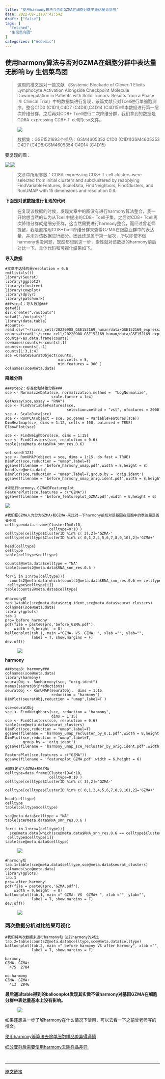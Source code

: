 ```yaml
---
title: "使用harmony算法与否对GZMA在细胞分群中表达量无影响"
date: 2022-09-11T07:42:54Z
draft: ["false"]
tags: [
  "fetched",
  "生信菜鸟团"
]
categories: ["Acdemic"]
---
```

使用harmony算法与否对GZMA在细胞分群中表达量无影响 by 生信菜鸟团
------
<div><section data-tool="mdnice编辑器" data-website="https://www.mdnice.com"><blockquote data-tool="mdnice编辑器"><p>这周的推文是对一篇文献 《Systemic Blockade of Clever-1 Elicits Lymphocyte Activation Alongside Checkpoint Molecule Downregulation in Patients with Solid Tumors: Results from a Phase I/II Clinical Trial》中的数据集进行复现，该篇文献只对Tcell进行单细胞测序。整合C1D0 (C1D1),C4D7 (C4D8),C4D14 (C4D15)样本数据进行第一层次降维分群，之后再对CD8+ Tcell进行二次降维分群，我们拿到的数据是 CD8A-expressing CD8+ T-cell的csv文件。</p></blockquote><figure data-tool="mdnice编辑器"><img data-ratio="0.11243386243386243" data-src="https://mmbiz.qpic.cn/mmbiz_png/iaRJcrq2Los9THgkxCede3hD8Qt22rF3Pp94tAI4lQ5eg59D4m0jIiaF8DrFdEhW63MwJekr9UE9dUjfUZ1hVUIA/640?wx_fmt=png" data-type="png" data-w="756" src="https://mmbiz.qpic.cn/mmbiz_png/iaRJcrq2Los9THgkxCede3hD8Qt22rF3Pp94tAI4lQ5eg59D4m0jIiaF8DrFdEhW63MwJekr9UE9dUjfUZ1hVUIA/640?wx_fmt=png"></figure><blockquote data-tool="mdnice编辑器"><p>数据集：GSE1521693个样品：GSM4605352 C1D0 (C1D1)GSM4605353 C4D7 (C4D8)GSM4605354 C4D14 (C4D15)</p></blockquote><p data-tool="mdnice编辑器">要复现的图：</p><p data-tool="mdnice编辑器"><img data-ratio="0.7412280701754386" data-src="https://mmbiz.qpic.cn/mmbiz_png/iaRJcrq2Los9THgkxCede3hD8Qt22rF3PL45W2uTfC6uoHx7rDrXUhFQSdGa6zuKGvRrgYcSGxZd2ImrpDo6S1Q/640?wx_fmt=png" data-type="png" data-w="228" src="https://mmbiz.qpic.cn/mmbiz_png/iaRJcrq2Los9THgkxCede3hD8Qt22rF3PL45W2uTfC6uoHx7rDrXUhFQSdGa6zuKGvRrgYcSGxZd2ImrpDo6S1Q/640?wx_fmt=png"><img data-ratio="0.7142857142857143" data-src="https://mmbiz.qpic.cn/mmbiz_png/iaRJcrq2Los9THgkxCede3hD8Qt22rF3PHgmVfY5rad1YcQnreUr8RRyjoAvibzkgu5Eg6qhWcKhfRRT9FRf2vDw/640?wx_fmt=png" data-type="png" data-w="210" src="https://mmbiz.qpic.cn/mmbiz_png/iaRJcrq2Los9THgkxCede3hD8Qt22rF3PHgmVfY5rad1YcQnreUr8RRyjoAvibzkgu5Eg6qhWcKhfRRT9FRf2vDw/640?wx_fmt=png"></p><blockquote data-tool="mdnice编辑器"><p>文章中所用参数：CD8A-expressing CD8+ T-cell clusters were selected from initial clusters and subclustered by reapplying FindVariableFeatures, ScaleData, FindNeighbors, FindClusters, and RunUMAP with 15 dimensions and resolution 0.6.</p></blockquote><p data-tool="mdnice编辑器"><strong>下面是对该数据进行复现的代码</strong></p><blockquote data-tool="mdnice编辑器"><p>在复现该数据的时候，发现文章中的图没有进行harmony算法整合，我一开始想当然的认为从Tcell中提出的CD8+ Tcell子集，之后对CD8+ Tcell再次降维分群就是细分亚群，这当然需要进行harmony整合，而经过曾老师提醒，我是直接用CD8+Tcell降维分群来查看GZMA在细胞亚群中的表达量，并未对该数据进行细分。因此还是属于第一层次，所以即使不做harmony也没问题，既然都想到这一步，索性就对该数据的harmony前后对比一下。具体代码和可视化结果如下。</p></blockquote><p data-tool="mdnice编辑器"><strong>导入数据</strong></p><pre data-tool="mdnice编辑器"><span></span><code><span>#文章中选择的是resolution = 0.6</span><br>rm(list=ls())<br><span>library</span>(Seurat)<br><span>library</span>(ggplot2)<br><span>library</span>(clustree)<br><span>library</span>(cowplot)<br><span>library</span>(dplyr)<br><span>library</span>(patchwork)<br><span>###step1：导入数据###</span><br>getwd()<br>dir.create(<span>"./outputs"</span>)<br>setwd(<span>"./outputs/"</span>)<br><span>library</span>(data.table)<br><span>#counts&lt;-read.csv("~/scrna_cell/20220908_GSE152169_human/data/GSE152169_expression_matrix_normalized_cd8.csv",row.names = 1)</span><br>counts=fread(<span>"~/scrna_cell/20220908_GSE152169_human/data/GSE152169_expression_matrix_normalized_cd8.csv.gz"</span>)<br>counts&lt;-as.data.frame(counts)<br>rownames(counts)&lt;-counts[,<span>1</span>] <br>counts&lt;-counts[,-<span>1</span>]<br>counts[<span>1</span>:<span>3</span>,<span>1</span>:<span>4</span>]<br>sce =CreateSeuratObject(counts,<br>                        min.cells = <span>5</span>,<br>                        min.features = <span>300</span> )<br>colnames(sce@meta.data)<br></code></pre><p data-tool="mdnice编辑器"><strong>降维分群</strong></p><pre data-tool="mdnice编辑器"><span></span><code><span>###step2：标准化和降维分群###</span><br>sce &lt;- NormalizeData(sce, normalization.method =  <span>"LogNormalize"</span>,  <br>                     scale.factor = <span>1e4</span>)<br>GetAssay(sce,assay = <span>"RNA"</span>)<br>sce &lt;- FindVariableFeatures(sce, <br>                            selection.method = <span>"vst"</span>, nfeatures = <span>2000</span>)  <br>sce &lt;- ScaleData(sce) <br>sce &lt;- RunPCA(object = sce, pc.genes = VariableFeatures(sce)) <br>DimHeatmap(sce, dims = <span>1</span>:<span>12</span>, cells = <span>100</span>, balanced = <span>TRUE</span>)<br>ElbowPlot(sce) <br><br>sce &lt;- FindNeighbors(sce, dims = <span>1</span>:<span>15</span>)<br>sce &lt;- FindClusters(sce, resolution = <span>0.6</span>)<br>table(sce@meta.data$RNA_snn_res.0.6)  <br><br>set.seed(<span>123</span>)<br>sce &lt;- RunUMAP(object = sce, dims = <span>1</span>:<span>15</span>, do.fast = <span>TRUE</span>)<br>DimPlot(sce,reduction = <span>"umap"</span>,label=<span>T</span>) <br>ggsave(filename = <span>'before_harmony_umap.pdf'</span>,width = <span>8</span>,height = <span>8</span>) <br>head(sce@meta.data)<br>DimPlot(sce,reduction = <span>"umap"</span>,label=<span>T</span>,group.by = <span>'orig.ident'</span>) <br>ggsave(filename = <span>'before_harmony_umap_orig.ident.pdf'</span>,width = <span>8</span>,height = <span>8</span>) <br><br><span>#未进行harmony，GZMA的Featureplot</span><br>FeaturePlot(sce,features = c(<span>"GZMA"</span>))<br>ggsave(filename = <span>'before_featureplot_GZMA.pdf'</span>,width = <span>6</span>,height = <span>6</span>)<br></code></pre><img data-ratio="0.46217494089834515" data-src="https://mmbiz.qpic.cn/mmbiz_png/iaRJcrq2Los9THgkxCede3hD8Qt22rF3PdPUa9mPiagoicPibv76lEBWKgXttFhkEHQmsV1m1qUGEicps4Us2bgjqng/640?wx_fmt=png" data-type="png" data-w="846" src="https://mmbiz.qpic.cn/mmbiz_png/iaRJcrq2Los9THgkxCede3hD8Qt22rF3PdPUa9mPiagoicPibv76lEBWKgXttFhkEHQmsV1m1qUGEicps4Us2bgjqng/640?wx_fmt=png"><pre data-tool="mdnice编辑器"><span></span><code><span>#我们把GZMA人为分为GZMA+和GZMA-来比对一下harmony前后对该基因在细胞中的表达量是否会不同</span><br>celltype=data.frame(ClusterID=<span>0</span>:<span>10</span>,<br>                    celltype=<span>0</span>:<span>10</span> )   <br>celltype[celltype$ClusterID %<span>in</span>% c( <span>3</span>),<span>2</span>]=<span>'GZMA-'</span> <br>celltype[celltype$ClusterID %<span>in</span>% c( <span>0</span>,<span>1</span>,<span>2</span>,<span>4</span>,<span>5</span>,<span>6</span>,<span>7</span>,<span>8</span>,<span>9</span>,<span>10</span>),<span>2</span>]=<span>'GZMA+'</span>  <br><br>head(celltype)<br>celltype <br>table(celltype$celltype)<br><br>counts2@meta.data$celltype = <span>"NA"</span><br>table(counts2@meta.data$RNA_snn_res.0.6 )<br><br><span>for</span>(i <span>in</span> <span>1</span>:nrow(celltype)){<br>  counts2@meta.data[which(counts2@meta.data$RNA_snn_res.0.6 == celltype$ClusterID[i]),<span>'celltype'</span>] &lt;- celltype$celltype[i]}<br>table(counts2@meta.data$celltype)<br><br><span>#harmony前</span><br>tab.1=table(sce@meta.data$orig.ident,sce@meta.data$seurat_clusters)<br>colnames(sce@meta.data)   <br><span>library</span>(gplots)<br>tab.1 <br>pro=<span>'before_harmony'</span><br>pdf(file = paste0(pro,<span>'before_GZMA.pdf'</span>),<br>    width = <span>9</span>,height  = <span>8</span>)<br>balloonplot(tab.1, main =<span>"GZMA- VS  GZMA+ "</span>, xlab =<span>""</span>, ylab=<span>""</span>,<br>            label = <span>T</span>, show.margins = <span>F</span>)<br>dev.off() <br></code></pre><figure data-tool="mdnice编辑器"><img data-ratio="0.9043715846994536" data-src="https://mmbiz.qpic.cn/mmbiz_png/iaRJcrq2Los9THgkxCede3hD8Qt22rF3PiaK6sNlGUibpIG4RE34c1Dpujde0oFnzuaYeib1BG2sWAxv7lSMJ1eozw/640?wx_fmt=png" data-type="png" data-w="366" src="https://mmbiz.qpic.cn/mmbiz_png/iaRJcrq2Los9THgkxCede3hD8Qt22rF3PiaK6sNlGUibpIG4RE34c1Dpujde0oFnzuaYeib1BG2sWAxv7lSMJ1eozw/640?wx_fmt=png"></figure><p data-tool="mdnice编辑器"><strong>harmony</strong></p><pre data-tool="mdnice编辑器"><span></span><code><span>###step3: harmony###</span><br>colnames(sce@meta.data)  <br><span>library</span>(harmony)<br>seuratObj &lt;- RunHarmony(sce, <span>"orig.ident"</span>)<br>names(seuratObj@reductions)<br>seuratObj &lt;- RunUMAP(seuratObj,  dims = <span>1</span>:<span>15</span>, <br>                     reduction = <span>"harmony"</span>)<br>DimPlot(seuratObj,reduction = <span>"umap"</span>,label=<span>T</span> )  <br><br>sce=seuratObj<br>sce &lt;- FindNeighbors(sce, reduction = <span>"harmony"</span>,<br>                     dims = <span>1</span>:<span>15</span>)<br>sce &lt;- FindClusters(sce, resolution = <span>0.6</span>)<br>table(sce@meta.data$seurat_clusters)<br>DimPlot(sce,reduction = <span>"umap"</span>,label=<span>T</span>) <br>ggsave(filename = <span>'harmony_umap_recluster_by_0.1.pdf'</span>,width = <span>8</span>,height = <span>8</span>) <br>DimPlot(sce,reduction = <span>"umap"</span>,label=<span>T</span>,<br>        group.by = <span>'orig.ident'</span>) <br>ggsave(filename = <span>'harmony_umap_sce_recluster_by_orig.ident.pdf'</span>,width = <span>8</span>,height = <span>8</span>)<br><br>FeaturePlot(sce,features = c(<span>"GZMA"</span>))<br>ggsave(filename = <span>'featureplot_GZMA.pdf'</span>,width = <span>6</span>,height = <span>6</span>)<br><br><span>#同样定义为GZMA+和GZMA-</span><br>celltype=data.frame(ClusterID=<span>0</span>:<span>10</span>,<br>                    celltype=<span>0</span>:<span>10</span> )   <br>celltype[celltype$ClusterID %<span>in</span>% c( <span>3</span>),<span>2</span>]=<span>'GZMA-'</span> <br><br>celltype[celltype$ClusterID %<span>in</span>% c( <span>0</span>,<span>1</span>,<span>2</span>,<span>4</span>,<span>5</span>,<span>6</span>,<span>7</span>,<span>8</span>,<span>9</span>,<span>10</span>),<span>2</span>]=<span>'GZMA+'</span>  <br><br>head(celltype)<br>celltype <br>table(celltype$celltype)<br><br>sce@meta.data$celltype = <span>"NA"</span><br>table(sce@meta.data$RNA_snn_res.0.6 )<br><br><span>for</span>(i <span>in</span> <span>1</span>:nrow(celltype)){<br>  sce@meta.data[which(sce@meta.data$RNA_snn_res.0.6 == celltype$ClusterID[i]),<span>'celltype'</span>] &lt;- celltype$celltype[i]}<br>table(sce@meta.data$celltype)<br></code></pre><figure data-tool="mdnice编辑器"><img data-ratio="0.4648581997533909" data-src="https://mmbiz.qpic.cn/mmbiz_png/iaRJcrq2Los9THgkxCede3hD8Qt22rF3PWroqqRMvFRVbC0alSTrHNECicysp2iaX2qUv6xwAO7hPT0WdwNvVU98A/640?wx_fmt=png" data-type="png" data-w="811" src="https://mmbiz.qpic.cn/mmbiz_png/iaRJcrq2Los9THgkxCede3hD8Qt22rF3PWroqqRMvFRVbC0alSTrHNECicysp2iaX2qUv6xwAO7hPT0WdwNvVU98A/640?wx_fmt=png"></figure><pre data-tool="mdnice编辑器"><span></span><code><span>#harmony后</span><br>tab.1=table(sce@meta.data$celltype,sce@meta.data$seurat_clusters)<br>colnames(sce@meta.data)   <br><span>library</span>(gplots)<br>tab.1 <br>pro=<span>'after_harmony'</span><br>pdf(file = paste0(pro,<span>'GZMA.pdf'</span>),<br>    width = <span>9</span>,height  = <span>8</span>)<br>balloonplot(tab.1, main =<span>" GZMA- VS  GZMA+ "</span>, xlab =<span>""</span>, ylab=<span>""</span>,<br>            label = <span>T</span>, show.margins = <span>F</span>)<br>dev.off() <br></code></pre><figure data-tool="mdnice编辑器"><img data-ratio="0.9065155807365439" data-src="https://mmbiz.qpic.cn/mmbiz_png/iaRJcrq2Los9THgkxCede3hD8Qt22rF3PEaEJK8MCStjpJSgF7L9j2kI9Ipo9TicW5wZWCqUjNibcbiccSG9Giafkkg/640?wx_fmt=png" data-type="png" data-w="353" src="https://mmbiz.qpic.cn/mmbiz_png/iaRJcrq2Los9THgkxCede3hD8Qt22rF3PEaEJK8MCStjpJSgF7L9j2kI9Ipo9TicW5wZWCqUjNibcbiccSG9Giafkkg/640?wx_fmt=png"></figure><h3 data-tool="mdnice编辑器"><span></span><span>两次数据分析对比结果可视化</span><span></span></h3><pre data-tool="mdnice编辑器"><span></span><code><span>#我们将两次数据未进行harmony和 进行harmony的对比</span><br>tab.2=table(counts2@meta.data$celltype,sce@meta.data$celltype)<br>balloonplot(tab.2, main =<span>" before harmony VS after harmony"</span>, xlab =<span>""</span>, ylab=<span>""</span>,<br>            label = <span>T</span>, show.margins = <span>F</span>)<br><br>harmony<br>GZMA- GZMA+ <br>  <span>475</span>  <span>2784</span><br><br>no-harmony<br>GZMA- GZMA+ <br>  <span>413</span>  <span>2846</span><br></code></pre><p data-tool="mdnice编辑器"><strong>最后通过table得到的balloonplot发现其实做不做harmony对基因GZMA在细胞分群中表达量基本上没有影响。</strong></p><figure data-tool="mdnice编辑器"><img data-ratio="1.0893470790378006" data-src="https://mmbiz.qpic.cn/mmbiz_png/iaRJcrq2Los9THgkxCede3hD8Qt22rF3PFygOiaVUJREKrFdNQMm29SB4daqdk392Fv6Ol7NUDfqAsGCj7UVhnwA/640?wx_fmt=png" data-type="png" data-w="291" src="https://mmbiz.qpic.cn/mmbiz_png/iaRJcrq2Los9THgkxCede3hD8Qt22rF3PFygOiaVUJREKrFdNQMm29SB4daqdk392Fv6Ol7NUDfqAsGCj7UVhnwA/640?wx_fmt=png"></figure><p data-tool="mdnice编辑器">如果还想进一步了解harmony在什么情况下使用，可以去看一下之前曾老师写的推文。</p><p data-tool="mdnice编辑器"><a href="https://mp.weixin.qq.com/s?__biz=MzU1MjkyODQ0NA==&amp;mid=2247483802&amp;idx=7&amp;sn=5e7a7f96a7b13a6758af791206a2e576&amp;scene=21#wechat_redirect" data-linktype="2">使用harmony等算法去除单细胞样品差异得谨慎</a></p><p data-tool="mdnice编辑器"><a href="https://mp.weixin.qq.com/s?__biz=MzU1MjkyODQ0NA==&amp;mid=2247483802&amp;idx=8&amp;sn=7d29281dd08a771be38e98d9be39d9e7&amp;scene=21#wechat_redirect" data-linktype="2">细分亚群后需要使用harmony去除样品差异 </a></p></section><p><br></p></div>  
<hr>
<a href="https://mp.weixin.qq.com/s/_W4TmgnVoLWs1zeKV_yCHw",target="_blank" rel="noopener noreferrer">原文链接</a>

